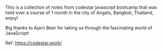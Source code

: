 This is a collection of notes from codestar javascript bootcamp that was held over a course of 1 month in the city of Angels, Bangkok, Thailand, enjoy!

Big thanks to Ajarn Beer for taking us through the fascinating world of JavaScript!

Ref: https://codestar.work/

